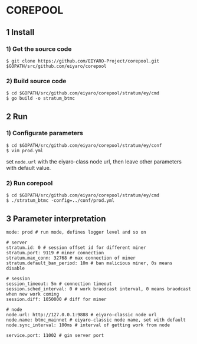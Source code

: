 COREPOOL
======

## 1 Install

### 1) Get the source code

```
$ git clone https://github.com/EIYARO-Project/corepool.git $GOPATH/src/github.com/eiyaro/corepool
```

### 2) Build source code

```
$ cd $GOPATH/src/github.com/eiyaro/corepool/stratum/ey/cmd
$ go build -o stratum_btmc
```

## 2 Run

### 1) Configurate parameters

```
$ cd $GOPATH/src/github.com/eiyaro/corepool/stratum/ey/conf
$ vim prod.yml
```

set `node.url` with the eiyaro-class node url, then leave other parameters with default value.

### 2) Run corepool

```
$ cd $GOPATH/src/github.com/eiyaro/corepool/stratum/ey/cmd
$ ./stratum_btmc -config=../conf/prod.yml
```

## 3 Parameter interpretation

```
mode: prod # run mode, defines logger level and so on

# server
stratum.id: 0 # session offset id for different miner
stratum.port: 9119 # miner connection
stratum.max_conn: 32768 # max connection of miner
stratum.default_ban_period: 10m # ban malicious miner, 0s means disable

# session
session_timeout: 5m # connection timeout
session.sched_interval: 0 # work braodcast interval, 0 means braodcast when new work coming
session.diff: 1050000 # diff for miner

# node
node.url: http://127.0.0.1:9888 # eiyaro-classic node url
node.name: btmc_mainnet # eiyaro-classic node name, set with default
node.sync_interval: 100ms # interval of getting work from node

service.port: 11002 # gin server port
```
